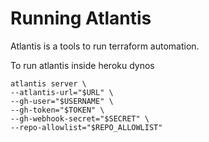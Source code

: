 # Running Atlantis
Atlantis is a tools to run terraform automation.

To run atlantis inside heroku dynos
```shell
atlantis server \
--atlantis-url="$URL" \
--gh-user="$USERNAME" \
--gh-token="$TOKEN" \
--gh-webhook-secret="$SECRET" \
--repo-allowlist="$REPO_ALLOWLIST"
```